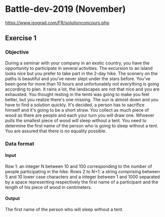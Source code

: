 # Battle-dev-2019 (November)

https://www.isograd.com/FR/solutionconcours.php

## Exercise 1

### Objective
During a seminar with your company in an exotic country, you have the
opportunity to participate in several activities. The excursion to an island looks
nice but you prefer to take part in the 2-day hike. The scenery on the paths is
beautiful and you've never slept under the stars before.
You've been gone for more than 10 hours and unfortunately not everything is
going according to plan. It rains a lot, the landscapes are not that nice and you are
exhausted. You thought resting in the tents was going to make you feel better, but
you realize there's one missing.
The sun is almost down and you have to find a solution quickly. It's decided, a
person has to sacrifice himself and it's going to be a short straw. You collect as
much piece of wood as there are people and each your turn you will draw one.
Whoever pulls the smallest piece of wood will sleep without a tent.
You need to determine the first name of the person who is going to sleep without
a tent.
You are assured that there is no equality possible.

### Data format

#### Input
Row 1: an integer N between 10 and 100 corresponding to the number of people
participating in the hike.
Rows 2 to N+1: a string comprising between 5 and 10 lower case characters and
a integer between 1 and 1000 separated by a space representing respectively the
first name of a participant and the length of his piece of wood in centimeters.

#### Output
The first name of the person who will sleep without a tent.
